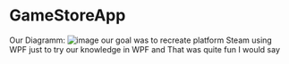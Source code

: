 # GameStoreApp
Our Diagramm:
![image](https://user-images.githubusercontent.com/106618094/212104103-0ac62ec9-cd03-44e9-8dcb-261032ba0f41.png)
our goal was to recreate platform Steam using WPF just to try our knowledge in WPF and That was quite fun I would say
